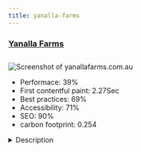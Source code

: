 ```yaml
---
title: yanalla-farms
---
```


<div style="height: 3rem">
  <a href="https://www.yanallafarms.com.au"><h3>Yanalla Farms</h3></a>
</div>
<img loading="lazy" src="/images/thumbs/yanallafarms.com.au.jpg" alt="Screenshot of yanallafarms.com.au" />
<ul>
  <li>Performace: 39%</li>
  <li>
    First contentful paint:
    2.27Sec
  </li>
  <li>Best practices: 69%</li>
  <li>Accessibility: 71%</li>
  <li>SEO: 90%</li>
  <li>carbon footprint: 0.254</li>
</ul>
<details>
  <summary>Description</summary>
  <p>Yanalla Farms are specialist producer of luscious tropical fruits, grown in perfect Queensland conditions and ripe with delicious, healthy nutrition. Their innovative approach to farming will soon see an exciting, new innovation of a pink-skinned custard apple, which will be licensed to other growers.

Enthusiastic horticulturalists second generation farmers Rob and Karen Martin take great pleasure in bringing the best exotic fruits, like custard apples, dragon fruit & lychees to Australians’ plates.

The new website has been designed to assist Yanalla Farms in educating and promoting their newly developed products to commercial growers, potential partners and distribution channels as well as the general public.

Inclusion of an engaging blog for sharing of day to day life on the farm, education and as well as inspired innovative recipes to better experience their exotic fruits.A fully responsive design using the T3 Framework with a customized design. 
To keep the photographic rich site as light as possible, we make the most core functionality and style overrides, news feeds, categories and featured articles to leverage the power of Joomla. Core functionality has been extended with the additional help of Balbooa Gallery and Form, Regular Lab’s Components Anywhere, Akeeba Site Backup and Security and Smart Slider 3.

The sites success is also contributed to by other project collaborators including; brand strategy, copywriting, SEO and site optimization.

Much of the sites beautiful photography is provided by Yanalla Farms.

Winner of the Joomla Australia Site Awards 2019 – for ‘Most Attractive' website category, and finalist in the ‘Best User Experience’.</p>
</details>

